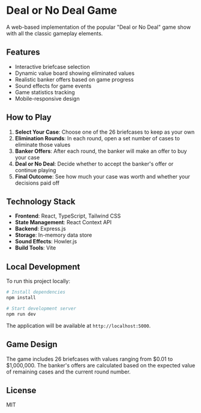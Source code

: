 # Deal or No Deal Game

A web-based implementation of the popular "Deal or No Deal" game show with all the classic gameplay elements.

## Features

- Interactive briefcase selection
- Dynamic value board showing eliminated values
- Realistic banker offers based on game progress
- Sound effects for game events
- Game statistics tracking
- Mobile-responsive design

## How to Play

1. **Select Your Case**: Choose one of the 26 briefcases to keep as your own
2. **Elimination Rounds**: In each round, open a set number of cases to eliminate those values
3. **Banker Offers**: After each round, the banker will make an offer to buy your case
4. **Deal or No Deal**: Decide whether to accept the banker's offer or continue playing
5. **Final Outcome**: See how much your case was worth and whether your decisions paid off

## Technology Stack

- **Frontend**: React, TypeScript, Tailwind CSS
- **State Management**: React Context API
- **Backend**: Express.js
- **Storage**: In-memory data store
- **Sound Effects**: Howler.js
- **Build Tools**: Vite

## Local Development

To run this project locally:

```bash
# Install dependencies
npm install

# Start development server
npm run dev
```

The application will be available at `http://localhost:5000`.

## Game Design

The game includes 26 briefcases with values ranging from $0.01 to $1,000,000. The banker's offers are calculated based on the expected value of remaining cases and the current round number.

## License

MIT